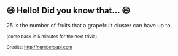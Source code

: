 ## 😄 Hello! Did you know that... 😄
25 is the number of fruits that a grapefruit cluster can have up to.

<sup>(come back in 5 minutes for the next trivia)</sup>


<sup>Credits: http://numbersapi.com</sup>
